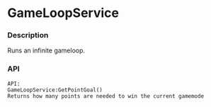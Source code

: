 # GameLoopService

### Description

Runs an infinite gameloop.

### API

	API:
	GameLoopService:GetPointGoal()
	Returns how many points are needed to win the current gamemode
